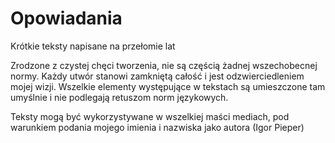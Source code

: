 # Opowiadania
Krótkie teksty napisane na przełomie lat

Zrodzone z czystej chęci tworzenia, nie są częścią żadnej wszechobecnej normy.
Każdy utwór stanowi zamkniętą całość i jest odzwierciedleniem mojej wizji.
Wszelkie elementy występujące w tekstach są umieszczone tam umyślnie i nie podlegają retuszom norm językowych. 

Teksty mogą być wykorzystywane w wszelkiej maści mediach, pod warunkiem podania mojego imienia i nazwiska jako autora (Igor Pieper)

